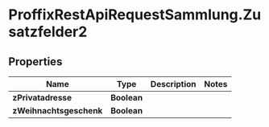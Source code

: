 # ProffixRestApiRequestSammlung.Zusatzfelder2

## Properties
Name | Type | Description | Notes
------------ | ------------- | ------------- | -------------
**zPrivatadresse** | **Boolean** |  | 
**zWeihnachtsgeschenk** | **Boolean** |  | 


